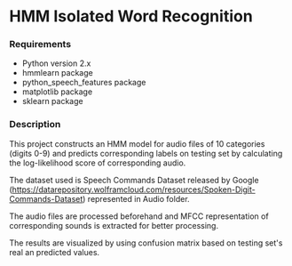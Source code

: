 # HMM Isolated Word Recognition

### Requirements
- Python version 2.x
- hmmlearn package 
- python_speech_features package
- matplotlib package
- sklearn package

### Description
This project constructs an HMM model for audio files of 10 categories (digits 0-9) and predicts corresponding labels on testing set by calculating the log-likelihood score of corresponding audio.

The dataset used is Speech Commands Dataset released by Google (https://datarepository.wolframcloud.com/resources/Spoken-Digit-Commands-Dataset) represented in Audio folder.

The audio files are processed beforehand and MFCC representation of corresponding sounds is extracted for better processing.

The results are visualized by using confusion matrix based on testing set's real an predicted values.
